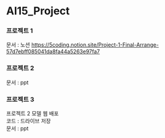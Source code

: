 # AI15_Project

### 프로젝트 1
문서 : 노션 https://5coding.notion.site/Project-1-Final-Arrange-57d7ebff085041da8fa44a5263e97fa7

### 프로젝트 2
문서 : ppt

### 프로젝트 3
프로젝트 2 모델 웹 배포  
코드 : 드라이브 저장  
문서 : ppt
